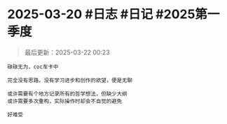 # 2025-03-20 #日志 #日记 #2025第一季度

>最后更新：2025-03-22 00:23

```text
碌碌无为，coc车卡中

完全没有思路，没有学习进步和创作的欲望，便是无聊

或许需要有个地方记录所有的哲学想法，但缺少大纲
或许需要多次重构，实际操作时却会不自觉的避免

好难受
```

